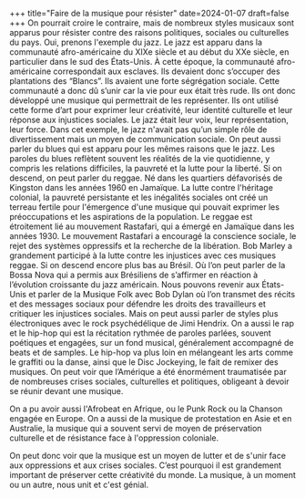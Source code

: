 +++
title="Faire de la musique pour résister"
date=2024-01-07
draft=false
+++
On pourrait croire le contraire, mais de nombreux styles musicaux sont apparus pour résister contre des raisons politiques, sociales ou culturelles du pays. Oui, prenons l'exemple du jazz. Le jazz est apparu dans la communauté afro-américaine du XIXe siècle et au début du XXe siècle, en particulier dans le sud des États-Unis. À cette époque, la communauté afro-américaine correspondait aux esclaves. Ils devaient donc s’occuper des plantations des “Blancs”. Ils avaient une forte ségrégation sociale. Cette communauté a donc dû s’unir car la vie pour eux était très rude. Ils ont donc développé une musique qui permettrait de les représenter. Ils ont utilisé cette forme d’art pour exprimer leur créativité, leur identité culturelle et leur réponse aux injustices sociales. Le jazz était leur voix, leur représentation, leur force. Dans cet exemple, le jazz n'avait pas qu’un simple rôle de divertissement mais un moyen de communication sociale. On peut aussi parler du blues qui est apparu pour les mêmes raisons que le jazz. Les paroles du blues reflètent souvent les réalités de la vie quotidienne, y compris les relations difficiles, la pauvreté et la lutte pour la liberté. Si on descend, on peut parler du reggae. Né dans les quartiers défavorisés de Kingston dans les années 1960 en Jamaïque. La lutte contre l'héritage colonial, la pauvreté persistante et les inégalités sociales ont créé un terreau fertile pour l'émergence d'une musique qui pouvait exprimer les préoccupations et les aspirations de la population. Le reggae est étroitement lié au mouvement Rastafari, qui a émergé en Jamaïque dans les années 1930. Le mouvement Rastafari a encouragé la conscience sociale, le rejet des systèmes oppressifs et la recherche de la libération. Bob Marley a grandement participé à la lutte contre les injustices avec ces musiques reggae. Si on descend encore plus bas au Brésil. Où l’on peut parler de la Bossa Nova qui a permis aux Brésiliens de s’affirmer en réaction à l’évolution croissante du jazz américain. Nous pouvons revenir aux États-Unis et parler de la Musique Folk avec Bob Dylan où l’on transmet des récits et des messages sociaux pour défendre les droits des travailleurs et critiquer les injustices sociales. Mais on peut aussi parler de styles plus électroniques avec le rock psychédélique de Jimi Hendrix. On a aussi le rap et le hip-hop qui est la récitation rythmée de paroles parlées, souvent poétiques et engagées, sur un fond musical, généralement accompagné de beats et de samples. Le hip-hop va plus loin en mélangeant les arts comme le graffiti ou la danse, ainsi que le Disc Jockeying, le fait de remixer des musiques. On peut voir que l’Amérique a été énormément traumatisée par de nombreuses crises sociales, culturelles et politiques, obligeant à devoir se réunir devant une musique.

On a pu avoir aussi l'Afrobeat en Afrique, ou le Punk Rock ou la Chanson engagée en Europe. On a aussi de la musique de protestation en Asie et en Australie, la musique qui a souvent servi de moyen de préservation culturelle et de résistance face à l'oppression coloniale.

On peut donc voir que la musique est un moyen de lutter et de s'unir face aux oppressions et aux crises sociales. C’est pourquoi il est grandement important de préserver cette créativité du monde. La musique, à un moment ou un autre, nous unit et c'est génial.